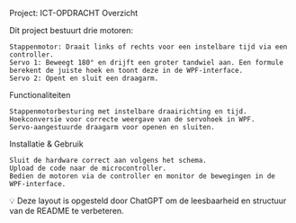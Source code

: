 Project: ICT-OPDRACHT
Overzicht

Dit project bestuurt drie motoren:

    Stappenmotor: Draait links of rechts voor een instelbare tijd via een controller.
    Servo 1: Beweegt 180° en drijft een groter tandwiel aan. Een formule berekent de juiste hoek en toont deze in de WPF-interface.
    Servo 2: Opent en sluit een draagarm.

Functionaliteiten

    Stappenmotorbesturing met instelbare draairichting en tijd.
    Hoekconversie voor correcte weergave van de servohoek in WPF.
    Servo-aangestuurde draagarm voor openen en sluiten.

Installatie & Gebruik

    Sluit de hardware correct aan volgens het schema.
    Upload de code naar de microcontroller.
    Bedien de motoren via de controller en monitor de bewegingen in de WPF-interface.

💡 Deze layout is opgesteld door ChatGPT om de leesbaarheid en structuur van de README te verbeteren.
